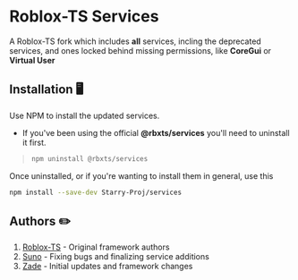 # Roblox-TS Services
A Roblox-TS fork which includes **all** services, incling the deprecated services, and ones locked behind missing permissions, like **CoreGui** or **Virtual User**

## Installation 🖥️
Use NPM to install the updated services.
- If you've been using the official **@rbxts/services** you'll need to uninstall it first.
> ```bash
> npm uninstall @rbxts/services
> ```

Once uninstalled, or if you're wanting to install them in general, use this
```bash
npm install --save-dev Starry-Proj/services
```

## Authors ✏️
1. [Roblox-TS](https://github.com/roblox-ts) - Original framework authors
2. [Suno](https://github.com/mr-suno) - Fixing bugs and finalizing service additions
3. [Zade](https://github.com/xootzie) - Initial updates and framework changes
